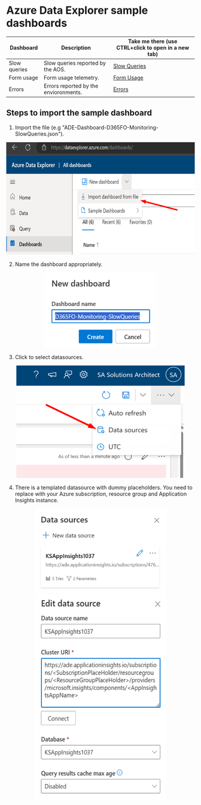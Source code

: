 # Azure Data Explorer sample dashboards

| Dashboard  | Description  | Take me there (use CTRL+click to open in a new tab) |
| ------ | ------ | ------ |
| Slow queries | Slow queries reported by the AOS.     | [Slow Queries](SlowQueries) |
| Form usage | Form usage telemetry.     | [Form Usage](Forms) |
| Errors       | Errors reported by the envioronments. |  [Errors](Errors) |

## Steps to import the sample dashboard

  1. Import the file (e.g "ADE-Dashboard-D365FO-Monitoring-SlowQueries.json").
  
  <div align=center><img src="./img/1ImportSample.png" width="600" height="300"></div>

  2. Name the dashboard appropriately.
  
   <div align=center><img src="./img/2EditName.png" width="300" height="200"></div>
  
  3. Click to select datasources.
  
  <div align=center><img src="./img/3Datasource.png" width="450" height="300"></div>
  
  4. There is a templated datasource with dummy placeholders. You need to replace with your Azure subscription, resource group and Application Insights instance.
  
  <div align=center><img src="./img/4DatasourceEdit.png" width="350" height="225"></div>
  <div align=center><img src="./img/5DatasourceSet.png" width="350" height="550"></div>
